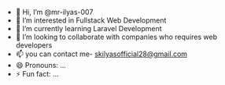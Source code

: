 - 👋 Hi, I’m @mr-ilyas-007
- 👀 I’m interested in Fullstack Web Development
- 🌱 I’m currently learning Laravel Development
- 💞️ I’m looking to collaborate with companies who requires web developers
- 📫 you can contact me- skilyasofficial28@gmail.com
- 😄 Pronouns: ...
- ⚡ Fun fact: ...

<!---
mr-ilyas-007/mr-ilyas-007 is a ✨ special ✨ repository because its `README.md` (this file) appears on your GitHub profile.
You can click the Preview link to take a look at your changes.
--->
